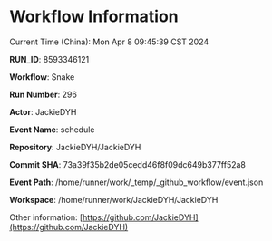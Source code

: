 # Workflow Information

Current Time (China): Mon Apr  8 09:45:39 CST 2024  

**RUN_ID**: 8593346121  

**Workflow**: Snake  

**Run Number**: 296  

**Actor**: JackieDYH  

**Event Name**: schedule  

**Repository**: JackieDYH/JackieDYH  

**Commit SHA**: 73a39f35b2de05cedd46f8f09dc649b377ff52a8  

**Event Path**: /home/runner/work/_temp/_github_workflow/event.json  

**Workspace**: /home/runner/work/JackieDYH/JackieDYH  

Other information: [https://github.com/JackieDYH](https://github.com/JackieDYH)
